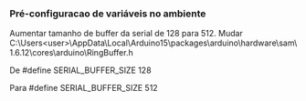### Pré-configuracao de variáveis no ambiente

Aumentar tamanho de buffer da serial de 128 para 512.
Mudar C:\Users\<user>\AppData\Local\Arduino15\packages\arduino\hardware\sam\1.6.12\cores\arduino\RingBuffer.h
 
De
#define SERIAL_BUFFER_SIZE 128

Para
#define SERIAL_BUFFER_SIZE 512

